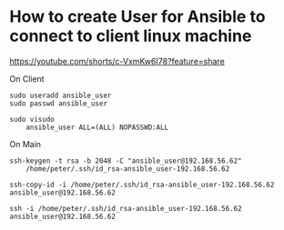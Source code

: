 # How to create User for Ansible to connect to client linux machine

https://youtube.com/shorts/c-VxmKw6I78?feature=share

On Client
```
sudo useradd ansible_user
sudo passwd ansible_user

sudo visudo
    ansible_user ALL=(ALL) NOPASSWD:ALL
```

On Main
```
ssh-keygen -t rsa -b 2048 -C "ansible_user@192.168.56.62"
    /home/peter/.ssh/id_rsa-ansible_user-192.168.56.62

ssh-copy-id -i /home/peter/.ssh/id_rsa-ansible_user-192.168.56.62   ansible_user@192.168.56.62

ssh -i /home/peter/.ssh/id_rsa-ansible_user-192.168.56.62     ansible_user@192.168.56.62
```